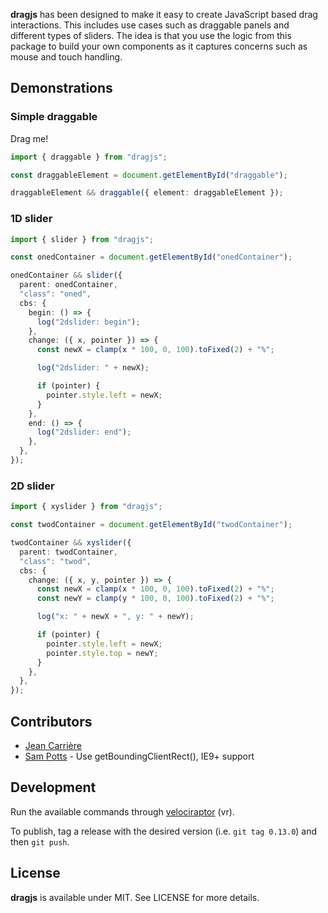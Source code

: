 **dragjs** has been designed to make it easy to create JavaScript based drag interactions. This includes use cases such as draggable panels and different types of sliders. The idea is that you use the logic from this package to build your own components as it captures concerns such as mouse and touch handling.

## Demonstrations

<div id="value"></div>

### Simple draggable

<div id="draggableParent">
  <div id="draggable">Drag me!</div>
</div>


```typescript
import { draggable } from "dragjs";

const draggableElement = document.getElementById("draggable");

draggableElement && draggable({ element: draggableElement });
```

### 1D slider

<div id="onedContainer"></div>

```typescript
import { slider } from "dragjs";

const onedContainer = document.getElementById("onedContainer");

onedContainer && slider({
  parent: onedContainer,
  "class": "oned",
  cbs: {
    begin: () => {
      log("2dslider: begin");
    },
    change: ({ x, pointer }) => {
      const newX = clamp(x * 100, 0, 100).toFixed(2) + "%";

      log("2dslider: " + newX);

      if (pointer) {
        pointer.style.left = newX;
      }
    },
    end: () => {
      log("2dslider: end");
    },
  },
});
```

### 2D slider

<div id="twodContainer"></div>

```typescript
import { xyslider } from "dragjs";

const twodContainer = document.getElementById("twodContainer");

twodContainer && xyslider({
  parent: twodContainer,
  "class": "twod",
  cbs: {
    change: ({ x, y, pointer }) => {
      const newX = clamp(x * 100, 0, 100).toFixed(2) + "%";
      const newY = clamp(y * 100, 0, 100).toFixed(2) + "%";

      log("x: " + newX + ", y: " + newY);

      if (pointer) {
        pointer.style.left = newX;
        pointer.style.top = newY;
      }
    },
  },
});
```

## Contributors

* [Jean Carrière](https://github.com/JeanCarriere)
* [Sam Potts](https://github.com/SamPotts) - Use getBoundingClientRect(), IE9+ support

## Development

Run the available commands through [velociraptor](https://github.com/umbopepato/velociraptor) (vr).

To publish, tag a release with the desired version (i.e. `git tag 0.13.0`) and then `git push`.

## License

**dragjs** is available under MIT. See LICENSE for more details.
